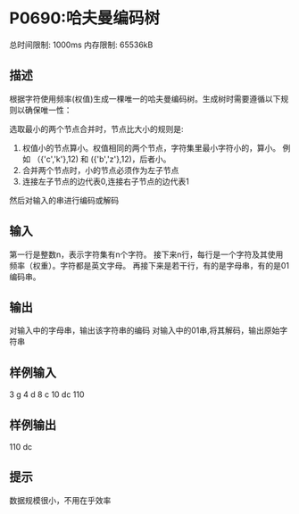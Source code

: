 # P0690:哈夫曼编码树

总时间限制: 1000ms 内存限制: 65536kB
## 描述
根据字符使用频率(权值)生成一棵唯一的哈夫曼编码树。生成树时需要遵循以下规则以确保唯一性：

选取最小的两个节点合并时，节点比大小的规则是:
1) 权值小的节点算小。权值相同的两个节点，字符集里最小字符小的，算小。
例如 （{'c','k'},12) 和 ({'b','z'},12)，后者小。
1) 合并两个节点时，小的节点必须作为左子节点
2) 连接左子节点的边代表0,连接右子节点的边代表1

然后对输入的串进行编码或解码

 

## 输入
第一行是整数n，表示字符集有n个字符。
接下来n行，每行是一个字符及其使用频率（权重）。字符都是英文字母。
再接下来是若干行，有的是字母串，有的是01编码串。
## 输出
对输入中的字母串，输出该字符串的编码
对输入中的01串,将其解码，输出原始字符串
## 样例输入
3
g 4
d 8
c 10
dc
110
## 样例输出
110
dc
## 提示
数据规模很小，不用在乎效率